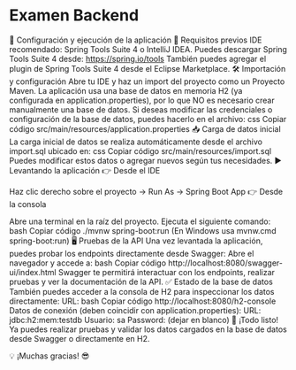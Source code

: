 # Examen Backend
🚀 Configuración y ejecución de la aplicación
🔧 Requisitos previos
IDE recomendado: Spring Tools Suite 4 o IntelliJ IDEA.
Puedes descargar Spring Tools Suite 4 desde: https://spring.io/tools
También puedes agregar el plugin de Spring Tools Suite 4 desde el Eclipse Marketplace.
🛠️ Importación y configuración
Abre tu IDE y haz un import del proyecto como un Proyecto Maven.
La aplicación usa una base de datos en memoria H2 (ya configurada en application.properties), por lo que NO es necesario crear manualmente una base de datos.
Si deseas modificar las credenciales o configuración de la base de datos, puedes hacerlo en el archivo:
css
Copiar código
src/main/resources/application.properties
📥 Carga de datos inicial
La carga inicial de datos se realiza automáticamente desde el archivo import.sql ubicado en:
css
Copiar código
src/main/resources/import.sql
Puedes modificar estos datos o agregar nuevos según tus necesidades.
▶️ Levantando la aplicación
👉 Desde el IDE

Haz clic derecho sobre el proyecto → Run As → Spring Boot App
👉 Desde la consola

Abre una terminal en la raíz del proyecto.
Ejecuta el siguiente comando:
bash
Copiar código
./mvnw spring-boot:run
(En Windows usa mvnw.cmd spring-boot:run)
🖥️ Pruebas de la API
Una vez levantada la aplicación, puedes probar los endpoints directamente desde Swagger:
Abre el navegador y accede a:
bash
Copiar código
http://localhost:8080/swagger-ui/index.html
Swagger te permitirá interactuar con los endpoints, realizar pruebas y ver la documentación de la API.
✅ Estado de la base de datos
También puedes acceder a la consola de H2 para inspeccionar los datos directamente:
URL:
bash
Copiar código
http://localhost:8080/h2-console
Datos de conexión (deben coincidir con application.properties):
URL: jdbc:h2:mem:testdb
Usuario: sa
Password: (dejar en blanco)
🎯 ¡Todo listo!
Ya puedes realizar pruebas y validar los datos cargados en la base de datos desde Swagger o directamente en H2.

💡 ¡Muchas gracias! 😎

